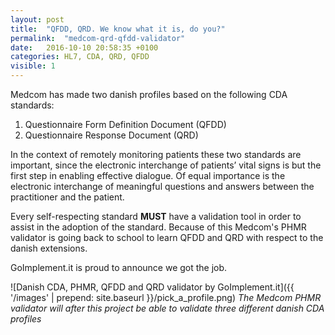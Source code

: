 ```yaml
---
layout: post
title:  "QFDD, QRD. We know what it is, do you?"
permalink:  "medcom-qrd-qfdd-validator"
date:   2016-10-10 20:58:35 +0100
categories: HL7, CDA, QRD, QFDD
visible: 1
---
```

Medcom has made two danish profiles based on the following CDA standards:

  1) Questionnaire Form Definition Document (QFDD)  
  2) Questionnaire Response Document (QRD)  

In the context of remotely monitoring patients these two standards are important, since the electronic interchange of patients’ vital signs is but the first step in enabling effective dialogue. Of equal importance is the electronic interchange of meaningful questions and answers between the practitioner and the patient. 

Every self-respecting standard **MUST** have a validation tool in order to assist in the adoption of the standard. Because of this Medcom's PHMR validator is going back to school to learn QFDD and QRD with respect to the danish extensions.

GoImplement.it is proud to announce we got the job.

![Danish CDA, PHMR, QFDD and QRD validator by GoImplement.it]({{ '/images' | prepend: site.baseurl }}/pick_a_profile.png)
*The Medcom PHMR validator will after this project be able to validate three different danish CDA profiles*
